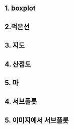 

## 1. boxplot

## 2.꺽은선
## 3. 지도
## 4. 산점도
## 5. 마
## 4. 서브플롯
## 5. 이미지에서 서브플롯 
<!--stackedit_data:
eyJoaXN0b3J5IjpbMTc2NDAwMzU1NV19
-->
